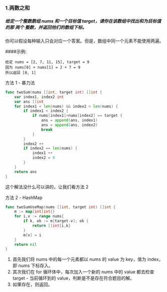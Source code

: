 ### 1.两数之和

##### 给定一个整数数组 nums 和一个目标值 target，请你在该数组中找出和为目标值的那 两个 整数，并返回他们的数组下标。
你可以假设每种输入只会对应一个答案。但是，数组中同一个元素不能使用两遍。

####示例:
```
给定 nums = [2, 7, 11, 15], target = 9
因为 nums[0] + nums[1] = 2 + 7 = 9
所以返回 [0, 1]
```
方法 1 - 暴力法
```go
func twoSum(nums []int, target int) []int {
	var index1, index2 int
	var ans []int
	for index1 < len(nums) && index2 < len(nums) {
		if index1 < index2 {
			if nums[index1]+nums[index2] == target {
				ans = append(ans, index1)
				ans = append(ans, index2)
				break
			}
		}
		index2 ++
		if index2 == len(nums) {
			index1 ++
			index2 = 0
		}
	}
	return ans
}
```
这个解法没什么可以讲的，让我们看方法 2

方法 2 - HashMap
```go
func twoSumUseMap(nums []int, target int) []int {
	m := map[int]int{}
	for i,v := range nums{
		if k, ok := m[target-v]; ok {
			return []int{i,k}
		}
		m[v] = i
	}
	return nil
}
```
1. 首先我们将 nums 中的每一个元素都以 nums 的 value 为 key，值为 index，即 nums 下标存入。
2. 其次我们在 for 循环体中，每次加入一个新的 nums 中的 value 都去检查 target - 当前循环到的 value，判断是不是存在符合题目的解。
3. 如果存在，则返回。
